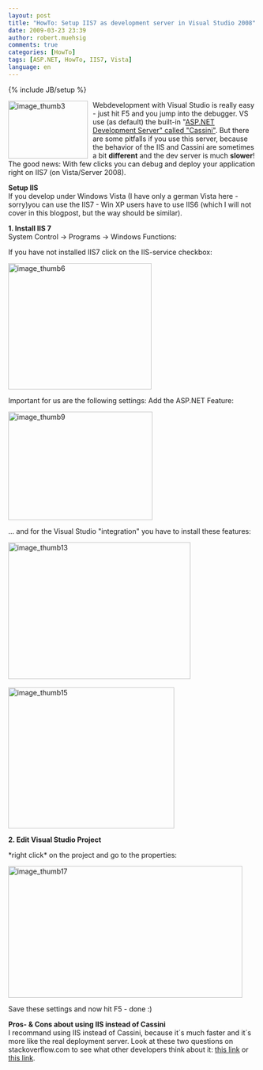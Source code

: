 ```yaml
---
layout: post
title: "HowTo: Setup IIS7 as development server in Visual Studio 2008"
date: 2009-03-23 23:39
author: robert.muehsig
comments: true
categories: [HowTo]
tags: [ASP.NET, HowTo, IIS7, Vista]
language: en
---
```

{% include JB/setup %}
<p><img style="border-top-width: 0px; border-left-width: 0px; border-bottom-width: 0px; margin: 0px 10px 0px 0px; border-right-width: 0px" height="117" alt="image_thumb3" src="{{BASE_PATH}}/assets/wp-images-en/image-thumb3-thumb2.png" width="161" align="left" border="0" />Webdevelopment with Visual Studio is really easy - just hit F5 and you jump into the debugger. VS use (as default) the built-in &quot;<a href="http://msdn.microsoft.com/de-de/library/58wxa9w5(VS.80).aspx">ASP.NET Development Server&quot; called &quot;Cassini&quot;</a>. But there are some pitfalls if you use this server, because the behavior of the IIS and Cassini are sometimes a bit <strong>different</strong> and the dev server is much <strong>slower</strong>! The good news: With few clicks you can debug and deploy your application right on IIS7 (on Vista/Server 2008).</p> 
<!--more-->
  <p><strong>Setup IIS      <br /></strong>If you develop under Windows Vista (I have only a german Vista here - sorry)you can use the IIS7 - Win XP users have to use IIS6 (which I will not cover in this blogpost, but the way should be similar).</p>  <p><strong>1. Install IIS 7      <br /></strong>System Control -&gt; Programs -&gt; Windows Functions:</p>  <p>If you have not installed IIS7 click on the IIS-service checkbox:</p>  <p><a href="{{BASE_PATH}}/assets/wp-images-en/image-thumb610.png"><img style="border-top-width: 0px; border-left-width: 0px; border-bottom-width: 0px; border-right-width: 0px" height="255" alt="image_thumb6" src="{{BASE_PATH}}/assets/wp-images-en/image-thumb6-thumb2.png" width="290" border="0" /></a> </p>  <p>Important for us are the following settings: Add the ASP.NET Feature:</p>  <p><a href="{{BASE_PATH}}/assets/wp-images-en/image-thumb94.png"><img style="border-top-width: 0px; border-left-width: 0px; border-bottom-width: 0px; border-right-width: 0px" height="219" alt="image_thumb9" src="{{BASE_PATH}}/assets/wp-images-en/image-thumb9-thumb3.png" width="292" border="0" /></a> </p>  <p>... and for the Visual Studio &quot;integration&quot; you have to install these features:</p>  <p><a href="{{BASE_PATH}}/assets/wp-images-en/image-thumb133.png"><img style="border-top-width: 0px; border-left-width: 0px; border-bottom-width: 0px; border-right-width: 0px" height="276" alt="image_thumb13" src="{{BASE_PATH}}/assets/wp-images-en/image-thumb13-thumb2.png" width="369" border="0" /></a>&#160;</p>  <p><a href="{{BASE_PATH}}/assets/wp-images-en/image-thumb151.png"><img style="border-top-width: 0px; border-left-width: 0px; border-bottom-width: 0px; border-right-width: 0px" height="285" alt="image_thumb15" src="{{BASE_PATH}}/assets/wp-images-en/image-thumb15-thumb.png" width="336" border="0" /></a> </p>  <p><strong>2. Edit Visual Studio Project</strong></p>  <p>*right click* on the project and go to the properties:</p>  <p><a href="{{BASE_PATH}}/assets/wp-images-en/image-thumb171.png"><img style="border-top-width: 0px; border-left-width: 0px; border-bottom-width: 0px; border-right-width: 0px" height="266" alt="image_thumb17" src="{{BASE_PATH}}/assets/wp-images-en/image-thumb17-thumb.png" width="474" border="0" /></a> </p>  <p>Save these settings and now hit F5 - done :)</p>  <p><strong>Pros- &amp; Cons about using IIS instead of Cassini      <br /></strong>I recommand using IIS instead of Cassini, because it&#180;s much faster and it&#180;s more like the real deployment server. Look at these two questions on stackoverflow.com to see what other developers think about it: <a href="http://stackoverflow.com/questions/281667/asp-net-development-server-or-localhost-iis">this link</a> or <a href="http://stackoverflow.com/questions/103785/what-are-the-disadvantages-of-using-cassini-instead-of-iis">this link</a>.</p>
